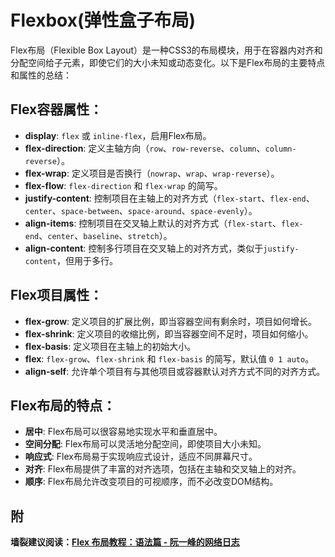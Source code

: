 # Flexbox(弹性盒子布局)
Flex布局（Flexible Box Layout）是一种CSS3的布局模块，用于在容器内对齐和分配空间给子元素，即使它们的大小未知或动态变化。以下是Flex布局的主要特点和属性的总结：

## Flex容器属性：

- **display**: `flex` 或 `inline-flex`，启用Flex布局。
- **flex-direction**: 定义主轴方向（`row`、`row-reverse`、`column`、`column-reverse`）。
- **flex-wrap**: 定义项目是否换行（`nowrap`、`wrap`、`wrap-reverse`）。
- **flex-flow**: `flex-direction` 和 `flex-wrap` 的简写。
- **justify-content**: 控制项目在主轴上的对齐方式（`flex-start`、`flex-end`、`center`、`space-between`、`space-around`、`space-evenly`）。
- **align-items**: 控制项目在交叉轴上默认的对齐方式（`flex-start`、`flex-end`、`center`、`baseline`、`stretch`）。
- **align-content**: 控制多行项目在交叉轴上的对齐方式，类似于`justify-content`，但用于多行。

## Flex项目属性：

- **flex-grow**: 定义项目的扩展比例，即当容器空间有剩余时，项目如何增长。
- **flex-shrink**: 定义项目的收缩比例，即当容器空间不足时，项目如何缩小。
- **flex-basis**: 定义项目在主轴上的初始大小。
- **flex**: `flex-grow`、`flex-shrink` 和 `flex-basis` 的简写，默认值 `0 1 auto`。
- **align-self**: 允许单个项目有与其他项目或容器默认对齐方式不同的对齐方式。

## Flex布局的特点：

- **居中**: Flex布局可以很容易地实现水平和垂直居中。
- **空间分配**: Flex布局可以灵活地分配空间，即使项目大小未知。
- **响应式**: Flex布局易于实现响应式设计，适应不同屏幕尺寸。
- **对齐**: Flex布局提供了丰富的对齐选项，包括在主轴和交叉轴上的对齐。
- **顺序**: Flex布局允许改变项目的可视顺序，而不必改变DOM结构。

## 附
**墙裂建议阅读：[Flex 布局教程：语法篇 - 阮一峰的网络日志](https://www.ruanyifeng.com/blog/2015/07/flex-grammar.html)**
